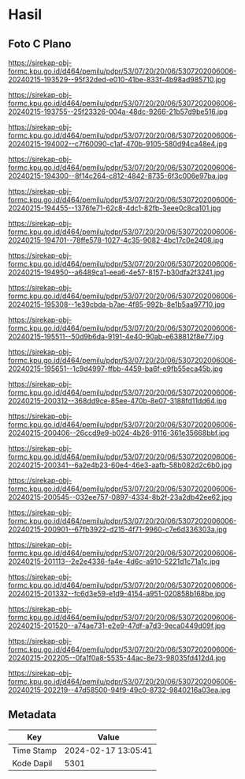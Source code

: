 # Hasil

## Foto C Plano

https://sirekap-obj-formc.kpu.go.id/d464/pemilu/pdpr/53/07/20/20/06/5307202006006-20240215-193529--95f32ded-e010-41be-833f-4b98ad985710.jpg

https://sirekap-obj-formc.kpu.go.id/d464/pemilu/pdpr/53/07/20/20/06/5307202006006-20240215-193755--25f23326-004a-48dc-9266-21b57d9be516.jpg

https://sirekap-obj-formc.kpu.go.id/d464/pemilu/pdpr/53/07/20/20/06/5307202006006-20240215-194002--c7f60090-c1af-470b-9105-580d94ca48e4.jpg

https://sirekap-obj-formc.kpu.go.id/d464/pemilu/pdpr/53/07/20/20/06/5307202006006-20240215-194300--8f14c264-c812-4842-8735-6f3c006e97ba.jpg

https://sirekap-obj-formc.kpu.go.id/d464/pemilu/pdpr/53/07/20/20/06/5307202006006-20240215-194455--1376fe71-62c8-4dc1-82fb-3eee0c8ca101.jpg

https://sirekap-obj-formc.kpu.go.id/d464/pemilu/pdpr/53/07/20/20/06/5307202006006-20240215-194701--78ffe578-1027-4c35-9082-4bc17c0e2408.jpg

https://sirekap-obj-formc.kpu.go.id/d464/pemilu/pdpr/53/07/20/20/06/5307202006006-20240215-194950--a6489ca1-eea6-4e57-8157-b30dfa2f3241.jpg

https://sirekap-obj-formc.kpu.go.id/d464/pemilu/pdpr/53/07/20/20/06/5307202006006-20240215-195308--1e39cbda-b7ae-4f85-992b-8e1b5aa97710.jpg

https://sirekap-obj-formc.kpu.go.id/d464/pemilu/pdpr/53/07/20/20/06/5307202006006-20240215-195511--50d9b6da-9191-4e40-90ab-e638812f8e77.jpg

https://sirekap-obj-formc.kpu.go.id/d464/pemilu/pdpr/53/07/20/20/06/5307202006006-20240215-195651--1c9d4997-ffbb-4459-ba6f-e9fb55eca45b.jpg

https://sirekap-obj-formc.kpu.go.id/d464/pemilu/pdpr/53/07/20/20/06/5307202006006-20240215-200312--368dd9ce-85ee-470b-8e07-3188fd11dd64.jpg

https://sirekap-obj-formc.kpu.go.id/d464/pemilu/pdpr/53/07/20/20/06/5307202006006-20240215-200406--26ccd9e9-b024-4b26-9116-361e35668bbf.jpg

https://sirekap-obj-formc.kpu.go.id/d464/pemilu/pdpr/53/07/20/20/06/5307202006006-20240215-200341--6a2e4b23-60e4-46e3-aafb-58b082d2c6b0.jpg

https://sirekap-obj-formc.kpu.go.id/d464/pemilu/pdpr/53/07/20/20/06/5307202006006-20240215-200545--032ee757-0897-4334-8b2f-23a2db42ee62.jpg

https://sirekap-obj-formc.kpu.go.id/d464/pemilu/pdpr/53/07/20/20/06/5307202006006-20240215-200901--67fb3922-d215-4f71-9960-c7e6d336303a.jpg

https://sirekap-obj-formc.kpu.go.id/d464/pemilu/pdpr/53/07/20/20/06/5307202006006-20240215-201113--2e2e4336-fa4e-4d6c-a910-5221d1c71a1c.jpg

https://sirekap-obj-formc.kpu.go.id/d464/pemilu/pdpr/53/07/20/20/06/5307202006006-20240215-201332--fc6d3e59-e1d9-4154-a951-020858b168be.jpg

https://sirekap-obj-formc.kpu.go.id/d464/pemilu/pdpr/53/07/20/20/06/5307202006006-20240215-201520--a74ae731-e2e9-47df-a7d3-9eca0449d09f.jpg

https://sirekap-obj-formc.kpu.go.id/d464/pemilu/pdpr/53/07/20/20/06/5307202006006-20240215-202205--0fa1f0a8-5535-44ac-8e73-98035fd412d4.jpg

https://sirekap-obj-formc.kpu.go.id/d464/pemilu/pdpr/53/07/20/20/06/5307202006006-20240215-202219--47d58500-94f9-49c0-8732-9840216a03ea.jpg


## Metadata

| Key        | Value               |
| ---------- | ------------------- |
| Time Stamp | 2024-02-17 13:05:41 |
| Kode Dapil | 5301                |



